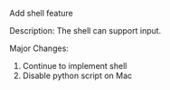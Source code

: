 Add shell feature

Description:
The shell can support input.

Major Changes:
1. Continue to implement shell
2. Disable python script on Mac